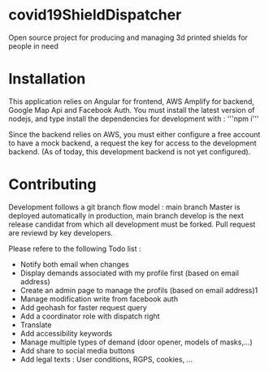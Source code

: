 # covid19ShieldDispatcher
Open source project for producing and managing 3d printed shields for people in need

# Installation
This application relies on Angular for frontend, AWS Amplify for backend, Google Map Api and Facebook Auth.
You must install the latest version of nodejs, and type install the dependencies for development with :
'''npm i'''

Since the backend relies on AWS, you must either configure a free account to have a mock backend, a request the key for access to the development backend. (As of today, this development backend is not yet configured).


# Contributing
Development follows a git branch flow model : main branch Master is deployed automatically in production, main branch develop is the next release candidat from which all development must be forked. Pull request are reviewd by key developers.


Please refere to the following Todo list :
* Notify both email when changes
* Display demands associated with my profile first (based on email address)
* Create an admin page to manage the profils (based on email address)1
* Manage modification write from facebook auth
* Add geohash for faster request query
* Add a coordinator role with dispatch right
* Translate
* Add accessibility keywords
* Manage multiple types of demand (door opener, models of masks,...)
* Add share to social media buttons
* Add legal texts : User conditions, RGPS, cookies, ...
